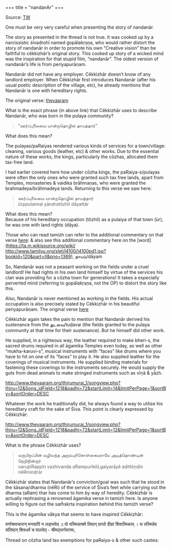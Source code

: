 +++
title = "nandanAr"
+++

Source: [TW](https://threadreaderapp.com/thread/1264568209593651200.html)

One must be very very careful when presenting the story of nandanār. 

The story as presented in the thread is not true. It was cooked up by a narcissistic śivadrohī named gopālakṛṣṇa, who would rather distort the story of nandanār in order to promote his own “Creative vision” than be faithful to cēkkizhār’s original story. This cooked up story of a wicked mind was the inspiration for that stupid film, “nandanār”. The oldest version of nandanār’s life is from periyapurāṇam.

Nandanār did not have any employer. Cēkkizhār doesn’t know of any landlord employer. When Cēkkizhār first introduces Nandanār (after his usual poetic description of the village, etc), he already mentions that Nandanār is one with hereditary rights. 

The original verse: [thevaaram](http://www.thevaaram.org/thirumurai_1/songview.php?thiru=12&Song_idField=1218&padhi=72&startLimit=11&limitPerPage=1&sortBy=&sortOrder=DESC)

What is the exact phrase (in above link) that Cēkkizhār uses to describe Nandanār, who was born in the pulaya community?

> “ஊர்ப்புலைமை யான்றதொழில் தாயத்தார்”

What does this mean?

The pulayas/paRaiyas rendered various kinds of services for a town/village: cleaning, various goods (leather, etc) & other works. Due to the essential nature of these works, the kings, particularly the cōzhas, allocated them tax-free land.

I had earlier covered here how under cōzha kings, the paRaiya-s/pulayas were often the only ones who were granted such tax free lands, apart from Temples, monasteries & vaidika brāhmaṇas, who were granted the brahmadeya/brāhmadeya lands. Returning to this verse we saw here:

> ஊர்ப்புலைமை யான்றதொழில் தாயத்தார்  
ūrppulaimai yāndratõzhil dāyattār

What does this mean?  
Because of his hereditary occupation (tõzhil) as a pulaiya of that town (ūr), he was one with land rights (dāya).

Those who can read tamizh can refer to the additional commentary on that verse [here](https://twitter.com/ghorangirasa/status/1264575757910593541?s=21): & also see this additional commentary here on the [word](https://ta.m.wikisource.org/wiki/
http://www.tamilvu.org/slet/l4100/l4100pd1.jsp?bookid=120&part=II&pno=1369), தாயம்/dāyam


So, Nandanār was not a peasant working on the fields under a cruel landlord! He had rights in his own land himself by virtue of the services his clan was providing for a cōzha town for generations! It takes a especially perverted mind (referring to gopālakṛṣṇa, not the OP) to distort the story like this. 

Also, Nandanār is never mentioned as working in the fields. His actual occupation is also precisely stated by Cēkkizhār in his beautiful periyapurāṇam. The original verse [here](http://www.thevaaram.org/thirumurai_1/songview.php?thiru=12&Song_idField=1218&padhi=72&startLimit=13&limitPerPage=1&sortBy=&sortOrder=DESC)

Cēkkizhār again takes the pain to mention that Nandanār derived his sustenance from the துடவை/tuḍavai (the fields granted to the pulaya community at that time for their sustenance). But he himself did other work.

He supplied, in a righteous way, the leather required to make bheri-s, the sacred drums required in all āgamika Temples even today, as well as other “mukha-karuvi-s”, musical instruments with “faces” like drums where you have to hit on one of its “faces” to play it. He also supplied leather for the coverings of musical instruments. He supplied binding materials for fastening these coverings to the instruments securely. He would supply the guts from dead animals to make stringed instruments such as vīṇā & yāzh.

http://www.thevaaram.org/thirumurai_1/songview.php?thiru=12&Song_idField=1218&padhi=72&startLimit=14&limitPerPage=1&sortBy=&sortOrder=DESC


Whatever the work he traditionally did, he always found a way to utilise his hereditary craft for the sake of Śiva. This point is clearly expressed by Cēkkizhār:

http://www.thevaaram.org/thirumurai_1/songview.php?thiru=12&Song_idField=1218&padhi=72&startLimit=12&limitPerPage=1&sortBy=&sortOrder=DESC

What is the phrase Cēkkizhār uses?

> வருபிறப்பின் வழிவந்த அறம்புரிகொள்கையராயே அடித்தொண்டின் நெறிநின்றார்  
varupiRappin vazhivanda aRampurikõLgaiyarāyē aḍittõṇḍin nẽRininḍrār

Cēkkizhār states that Nandanār’s conviction/goal was such that he stood in the śāsana/dharma (nẽRi) of the service of Śiva’s feet while carrying out the dharma (aRam) thar has come to him by way of heredity. Cēkkizhār is actually rephrasing a renowned āgamika verse in tamizh here. Is anyone willing to figure out the sam̐skṛta inspiration behind this tamizh verse?

This is the āgamika vākya that seems to have inspired Cēkkizhār:

वर्णाश्रमाचारान् मनसापि न लङ्घयेत् ॥ यो यस्मिन्नाश्रमे तिष्ठन् प्राप्तो दीक्षां शिवात्मिकाम् । स तस्मिन्नेव संतिष्ठन् शिवधर्मं च पालयेत् - श्रीमद्भार्गवागमः,


Thread on cōzha land tax exemptions for paRaiya-s & other such castes:

